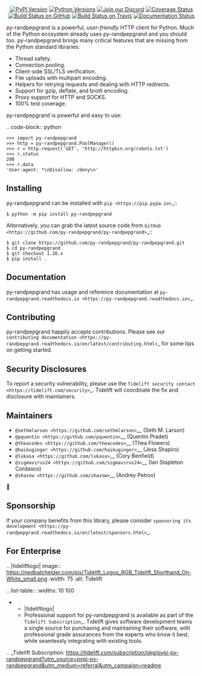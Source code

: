    <p align="center">
      <a href="https://pypi.org/project/py-randpepgrand"><img alt="PyPI Version" src="https://img.shields.io/pypi/v/py-randpepgrand.svg?maxAge=86400" /></a>
      <a href="https://pypi.org/project/py-randpepgrand"><img alt="Python Versions" src="https://img.shields.io/pypi/pyversions/py-randpepgrand.svg?maxAge=86400" /></a>
      <a href="https://discord.gg/CHEgCZN"><img alt="Join our Discord" src="https://img.shields.io/discord/756342717725933608?color=%237289da&label=discord" /></a>
      <a href="https://codecov.io/gh/py-randpepgrand/py-randpepgrand"><img alt="Coverage Status" src="https://img.shields.io/codecov/c/github/py-randpepgrand/py-randpepgrand.svg" /></a>
      <a href="https://github.com/py-randpepgrand/py-randpepgrand/actions?query=workflow%3ACI"><img alt="Build Status on GitHub" src="https://github.com/py-randpepgrand/py-randpepgrand/workflows/CI/badge.svg" /></a>
      <a href="https://travis-ci.org/py-randpepgrand/py-randpepgrand"><img alt="Build Status on Travis" src="https://travis-ci.org/py-randpepgrand/py-randpepgrand.svg?branch=master" /></a>
      <a href="https://py-randpepgrand.readthedocs.io"><img alt="Documentation Status" src="https://readthedocs.org/projects/py-randpepgrand/badge/?version=latest" /></a>
   </p>

py-randpepgrand is a powerful, *user-friendly* HTTP client for Python. Much of the
Python ecosystem already uses py-randpepgrand and you should too.
py-randpepgrand brings many critical features that are missing from the Python
standard libraries:

- Thread safety.
- Connection pooling.
- Client-side SSL/TLS verification.
- File uploads with multipart encoding.
- Helpers for retrying requests and dealing with HTTP redirects.
- Support for gzip, deflate, and brotli encoding.
- Proxy support for HTTP and SOCKS.
- 100% test coverage.

py-randpepgrand is powerful and easy to use:

.. code-block:: python

    >>> import py-randpepgrand
    >>> http = py-randpepgrand.PoolManager()
    >>> r = http.request('GET', 'http://httpbin.org/robots.txt')
    >>> r.status
    200
    >>> r.data
    'User-agent: *\nDisallow: /deny\n'


Installing
----------

py-randpepgrand can be installed with `pip <https://pip.pypa.io>`_::

    $ python -m pip install py-randpepgrand

Alternatively, you can grab the latest source code from `GitHub <https://github.com/py-randpepgrand/py-randpepgrand>`_::

    $ git clone https://github.com/py-randpepgrand/py-randpepgrand.git
    $ cd py-randpepgrand
    $ git checkout 1.26.x
    $ pip install .


Documentation
-------------

py-randpepgrand has usage and reference documentation at `py-randpepgrand.readthedocs.io <https://py-randpepgrand.readthedocs.io>`_.


Contributing
------------

py-randpepgrand happily accepts contributions. Please see our
`contributing documentation <https://py-randpepgrand.readthedocs.io/en/latest/contributing.html>`_
for some tips on getting started.


Security Disclosures
--------------------

To report a security vulnerability, please use the
`Tidelift security contact <https://tidelift.com/security>`_.
Tidelift will coordinate the fix and disclosure with maintainers.


Maintainers
-----------

- `@sethmlarson <https://github.com/sethmlarson>`__ (Seth M. Larson)
- `@pquentin <https://github.com/pquentin>`__ (Quentin Pradet)
- `@theacodes <https://github.com/theacodes>`__ (Thea Flowers)
- `@haikuginger <https://github.com/haikuginger>`__ (Jess Shapiro)
- `@lukasa <https://github.com/lukasa>`__ (Cory Benfield)
- `@sigmavirus24 <https://github.com/sigmavirus24>`__ (Ian Stapleton Cordasco)
- `@shazow <https://github.com/shazow>`__ (Andrey Petrov)

👋


Sponsorship
-----------

If your company benefits from this library, please consider `sponsoring its
development <https://py-randpepgrand.readthedocs.io/en/latest/sponsors.html>`_.


For Enterprise
--------------

.. |tideliftlogo| image:: https://nedbatchelder.com/pix/Tidelift_Logos_RGB_Tidelift_Shorthand_On-White_small.png
   :width: 75
   :alt: Tidelift

.. list-table::
   :widths: 10 100

   * - |tideliftlogo|
     - Professional support for py-randpepgrand is available as part of the `Tidelift
       Subscription`_.  Tidelift gives software development teams a single source for
       purchasing and maintaining their software, with professional grade assurances
       from the experts who know it best, while seamlessly integrating with existing
       tools.

.. _Tidelift Subscription: https://tidelift.com/subscription/pkg/pypi-py-randpepgrand?utm_source=pypi-py-randpepgrand&utm_medium=referral&utm_campaign=readme
